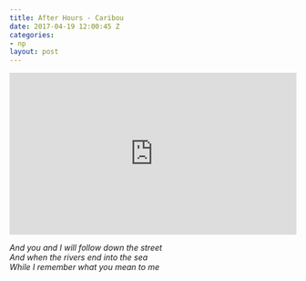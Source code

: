 ```yaml
---
title: After Hours - Caribou
date: 2017-04-19 12:00:45 Z
categories:
- np
layout: post
---
```


<div style="position:relative;height:0;padding-bottom:56.25%"><iframe src="https://www.youtube.com/embed/UEue_c5hWOg?rel=0?ecver=2" width="640" height="360" frameborder="0" style="position:absolute;width:100%;height:100%;left:0" allowfullscreen></iframe></div>

*And you and I will follow down the street  
And when the rivers end into the sea  
While I remember what you mean to me*
